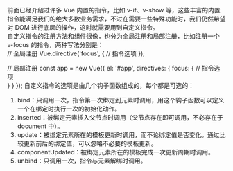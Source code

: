 前面已经介绍过许多 Vue 内置的指令，比如 v-if、v-show 等，这些丰富的内置指令能满足我们的绝大多数业务需求，不过在需要一些特殊功能时，我们仍然希望对 DOM 进行底层的操作，这时就需要用到自定义指令。\
自定义指令的注册方法和组件很像，也分为全局注册和局部注册，比如注册一个 v-focus 的指令，两种写法分别是：\
// 全局注册
Vue.directive('focus', {
  // 指令选项
});

// 局部注册
const app = new Vue({
  el: '#app',
  directives: {
    focus: {
      // 指令选项      
    }
  }
});
自定义指令的选项是由几个钩子函数组成的，每个都是可选的：
1. bind：只调用一次，指令第一次绑定到元素时调用，用这个钩子函数可以定义一个在绑定时执行一次的初始化动作。
2. inserted：被绑定元素插入父节点时调用（父节点存在即可调用，不必存在于 document 中）。
3. update：被绑定元素所在的模板更新时调用，而不论绑定值是否变化。通过比较更新前后的绑定值，可以忽略不必要的模板更新。
4. componentUpdated：被绑定元素所在的模板完成一次更新周期时调用。
5. unbind：只调用一次，指令与元素解绑时调用。
